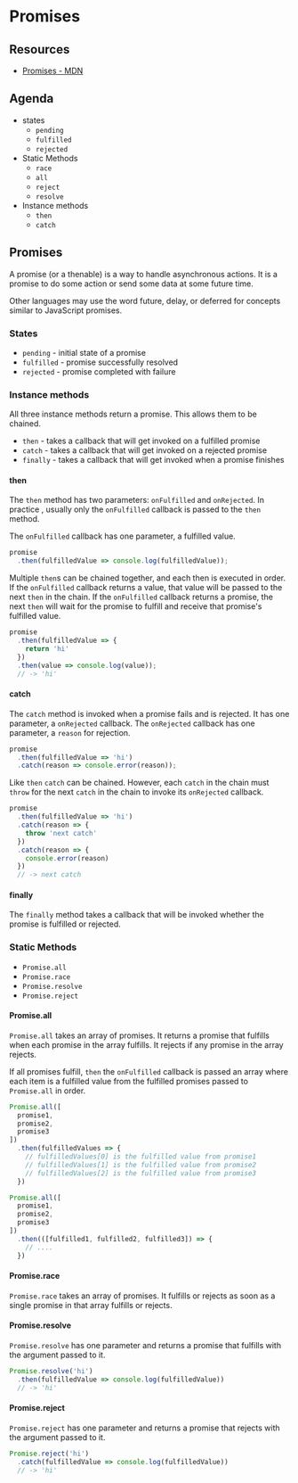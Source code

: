 # Promises

## Resources

* [Promises - MDN](https://developer.mozilla.org/en-US/docs/Web/JavaScript/Reference/Global_Objects/Promise)

## Agenda

* states
  * `pending`
  * `fulfilled`
  * `rejected`
* Static Methods
  * `race`
  * `all`
  * `reject`
  * `resolve`
* Instance methods
  * `then`
  * `catch`

## Promises

A promise (or a thenable) is a way to handle asynchronous actions. It is a
promise to do some action or send some data at some future time.

Other languages may use the word future, delay, or deferred for concepts similar
to JavaScript promises.

### States

* `pending` - initial state of a promise
* `fulfilled` - promise successfully resolved
* `rejected` - promise completed with failure

### Instance methods

All three instance methods return a promise. This allows them to be chained.

* `then` - takes a callback that will get invoked on a fulfilled promise
* `catch` - takes a callback that will get invoked on a rejected promise
* `finally` - takes a callback that will get invoked when a promise finishes

#### then

The `then` method has two parameters: `onFulfilled` and `onRejected`.
In practice , usually only the `onFulfilled` callback is passed to the
`then` method.

The `onFulfilled` callback has one parameter, a fulfilled value.

```js
promise
  .then(fulfilledValue => console.log(fulfilledValue));
```

Multiple `then`s can be chained together, and each then is executed in order.
If the `onFulfilled` callback returns a value, that value will be passed to the
next `then` in the chain. If the `onFulfilled` callback returns a promise,
the next `then` will wait for the promise to fulfill and receive that promise's
fulfilled value.

```js
promise
  .then(fulfilledValue => {
    return 'hi'
  })
  .then(value => console.log(value));
  // -> 'hi'
```

#### catch

The `catch` method is invoked when a promise fails and is rejected. It has one
parameter, a `onRejected` callback. The `onRejected` callback has one parameter,
a `reason` for rejection.

```js
promise
  .then(fulfilledValue => 'hi')
  .catch(reason => console.error(reason));
```

Like `then` `catch` can be chained. However, each `catch` in the chain must
`throw` for the next `catch` in the chain to invoke its `onRejected` callback.

```js
promise
  .then(fulfilledValue => 'hi')
  .catch(reason => {
    throw 'next catch'
  })
  .catch(reason => {
    console.error(reason)
  })
  // -> next catch
  ```

#### finally

The `finally` method takes a callback that will be invoked whether the promise
is fulfilled or rejected.

### Static Methods

* `Promise.all`
* `Promise.race`
* `Promise.resolve`
* `Promise.reject`

#### Promise.all

`Promise.all` takes an array of promises. It returns a promise that fulfills
when each promise in the array fulfills. It rejects if any promise in the array
rejects.

If all promises fulfill, `then` the `onFulfilled` callback is passed an array
where each item is a fulfilled value from the fulfilled promises passed to
`Promise.all` in order.

```js
Promise.all([
  promise1,
  promise2,
  promise3
])
  .then(fulfilledValues => {
    // fulfilledValues[0] is the fulfilled value from promise1
    // fulfilledValues[1] is the fulfilled value from promise2
    // fulfilledValues[2] is the fulfilled value from promise3
  })
```

```js
Promise.all([
  promise1,
  promise2,
  promise3
])
  .then(([fulfilled1, fulfilled2, fulfilled3]) => {
    // ....
  })
```

#### Promise.race

`Promise.race` takes an array of promises. It fulfills or rejects as soon as a
single promise in that array fulfills or rejects.

#### Promise.resolve

`Promise.resolve` has one parameter and returns a promise that fulfills with
the argument passed to it.

```js
Promise.resolve('hi')
  .then(fulfilledValue => console.log(fulfilledValue))
  // -> 'hi'
```

#### Promise.reject

`Promise.reject` has one parameter and returns a promise that rejects with
the argument passed to it.

```js
Promise.reject('hi')
  .catch(fulfilledValue => console.log(fulfilledValue))
  // -> 'hi'

